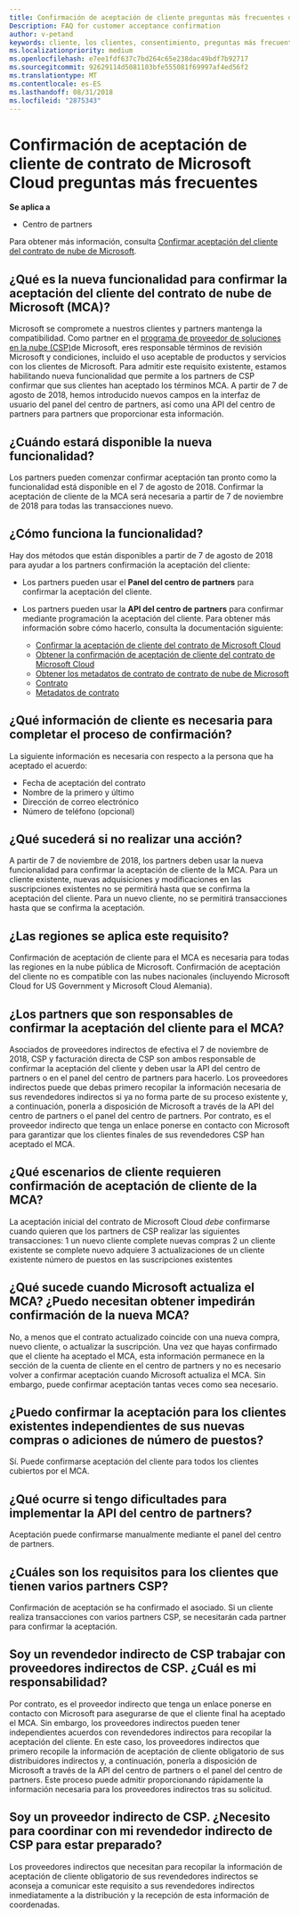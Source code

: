 ```yaml
---
title: Confirmación de aceptación de cliente preguntas más frecuentes de contrato de Microsoft Cloud | El centro de partners
Description: FAQ for customer acceptance confirmation
author: v-petand
keywords: cliente, los clientes, consentimiento, preguntas más frecuentes
ms.localizationpriority: medium
ms.openlocfilehash: e7ee1fdf637c7bd264c65e238dac49bdf7b92717
ms.sourcegitcommit: 92629114d5081103bfe555081f69997af4ed56f2
ms.translationtype: MT
ms.contentlocale: es-ES
ms.lasthandoff: 08/31/2018
ms.locfileid: "2875343"
---
```

# <a name="microsoft-cloud-agreement-customer-acceptance-confirmation-frequently-asked-questions"></a>Confirmación de aceptación de cliente de contrato de Microsoft Cloud preguntas más frecuentes 

**Se aplica a**
-  Centro de partners

Para obtener más información, consulta [Confirmar aceptación del cliente del contrato de nube de Microsoft](https://docs.microsoft.com/en-us/partner-center/confirm-consent).
 
## <a name="what-is-the-new-functionality-for-confirming-customer-acceptance-of-the-microsoft-cloud-agreement-mca"></a>¿Qué es la nueva funcionalidad para confirmar la aceptación del cliente del contrato de nube de Microsoft (MCA)? 
Microsoft se compromete a nuestros clientes y partners mantenga la compatibilidad. Como partner en el [programa de proveedor de soluciones en la nube (CSP)](https://partner.microsoft.com/en-us/cloud-solution-provider)de Microsoft, eres responsable términos de revisión Microsoft y condiciones, incluido el uso aceptable de productos y servicios con los clientes de Microsoft. Para admitir este requisito existente, estamos habilitando nueva funcionalidad que permite a los partners de CSP confirmar que sus clientes han aceptado los términos MCA. A partir de 7 de agosto de 2018, hemos introducido nuevos campos en la interfaz de usuario del panel del centro de partners, así como una API del centro de partners para partners que proporcionar esta información. 
 
## <a name="when-is-the-new-functionality-available"></a>¿Cuándo estará disponible la nueva funcionalidad? 
Los partners pueden comenzar confirmar aceptación tan pronto como la funcionalidad está disponible en el 7 de agosto de 2018. Confirmar la aceptación de cliente de la MCA será necesaria a partir de 7 de noviembre de 2018 para todas las transacciones nuevo. 
 
## <a name="how-does-the-functionality-work"></a>¿Cómo funciona la funcionalidad?
Hay dos métodos que están disponibles a partir de 7 de agosto de 2018 para ayudar a los partners confirmación la aceptación del cliente:  

-   Los partners pueden usar el **Panel del centro de partners** para confirmar la aceptación del cliente. 

-   Los partners pueden usar la **API del centro de partners** para confirmar mediante programación la aceptación del cliente. Para obtener más información sobre cómo hacerlo, consulta la documentación siguiente:
    -   [Confirmar la aceptación de cliente del contrato de Microsoft Cloud](https://docs.microsoft.com/en-us/partner-center/develop/confirm-customer-consent)
    -   [Obtener la confirmación de aceptación de cliente del contrato de Microsoft Cloud](https://docs.microsoft.com/en-us/partner-center/develop/get-confirmation-of-customer-consent)
    -   [Obtener los metadatos de contrato de contrato de nube de Microsoft](https://docs.microsoft.com/en-us/partner-center/develop/get-agreement-metadata)
    -   [Contrato](https://docs.microsoft.com/en-us/partner-center/develop/agreement)
    -   [Metadatos de contrato](https://docs.microsoft.com/en-us/partner-center/develop/agreement-metadata)

##  <a name="what-customer-information-is-required-to-complete-the-confirmation-process"></a>¿Qué información de cliente es necesaria para completar el proceso de confirmación? 
La siguiente información es necesaria con respecto a la persona que ha aceptado el acuerdo: 
-    Fecha de aceptación del contrato 
-    Nombre de la primero y último 
-    Dirección de correo electrónico 
-    Número de teléfono (opcional)  
 
## <a name="what-will-happen-if-i-do-not-take-action"></a>¿Qué sucederá si no realizar una acción? 
A partir de 7 de noviembre de 2018, los partners deben usar la nueva funcionalidad para confirmar la aceptación de cliente de la MCA. Para un cliente existente, nuevas adquisiciones y modificaciones en las suscripciones existentes no se permitirá hasta que se confirma la aceptación del cliente. Para un nuevo cliente, no se permitirá transacciones hasta que se confirma la aceptación. 
 
## <a name="which-regions-does-this-requirement-apply-to"></a>¿Las regiones se aplica este requisito? 
Confirmación de aceptación de cliente para el MCA es necesaria para todas las regiones en la nube pública de Microsoft. Confirmación de aceptación del cliente no es compatible con las nubes nacionales (incluyendo Microsoft Cloud for US Government y Microsoft Cloud Alemania). 
 
## <a name="which-partners-are-responsible-for-confirming-customer-acceptance-to-the-mca"></a>¿Los partners que son responsables de confirmar la aceptación del cliente para el MCA? 
Asociados de proveedores indirectos de efectiva el 7 de noviembre de 2018, CSP y facturación directa de CSP son ambos responsable de confirmar la aceptación del cliente y deben usar la API del centro de partners o en el panel del centro de partners para hacerlo. Los proveedores indirectos puede que debas primero recopilar la información necesaria de sus revendedores indirectos si ya no forma parte de su proceso existente y, a continuación, ponerla a disposición de Microsoft a través de la API del centro de partners o el panel del centro de partners. Por contrato, es el proveedor indirecto que tenga un enlace ponerse en contacto con Microsoft para garantizar que los clientes finales de sus revendedores CSP han aceptado el MCA.  
 
## <a name="what-customer-scenarios-require-confirmation-of-customer-acceptance-of-the-mca"></a>¿Qué escenarios de cliente requieren confirmación de aceptación de cliente de la MCA? 
La aceptación inicial del contrato de Microsoft Cloud *debe* confirmarse cuando quieren que los partners de CSP realizar las siguientes transacciones: 1 un nuevo cliente complete nuevas compras 2 un cliente existente se complete nuevo adquiere 3 actualizaciones de un cliente existente número de puestos en las suscripciones existentes 
 
## <a name="what-happens-when-microsoft-updates-the-mca-do-i-need-obtain-re-confirmation-of-the-new-mca"></a>¿Qué sucede cuando Microsoft actualiza el MCA? ¿Puedo necesitan obtener impedirán confirmación de la nueva MCA?
No, a menos que el contrato actualizado coincide con una nueva compra, nuevo cliente, o actualizar la suscripción. Una vez que hayas confirmado que el cliente ha aceptado el MCA, esta información permanece en la sección de la cuenta de cliente en el centro de partners y no es necesario volver a confirmar aceptación cuando Microsoft actualiza el MCA. Sin embargo, puede confirmar aceptación tantas veces como sea necesario. 
 
## <a name="can-i-confirm-the-acceptance-for-existing-customers-separate-from-their-new-purchases-or-seat-additions"></a>¿Puedo confirmar la aceptación para los clientes existentes independientes de sus nuevas compras o adiciones de número de puestos? 
Sí. Puede confirmarse aceptación del cliente para todos los clientes cubiertos por el MCA. 
 
## <a name="what-if-im-having-difficulty-implementing-the-partner-center-api"></a>¿Qué ocurre si tengo dificultades para implementar la API del centro de partners? 
Aceptación puede confirmarse manualmente mediante el panel del centro de partners. 
 
## <a name="what-are-the-requirements-for-customers-that-have-multiple-csp-partners"></a>¿Cuáles son los requisitos para los clientes que tienen varios partners CSP? 
Confirmación de aceptación se ha confirmado el asociado. Si un cliente realiza transacciones con varios partners CSP, se necesitarán cada partner para confirmar la aceptación. 
 
## <a name="i-am-a-csp-indirect-reseller-working-with-csp-indirect-providers-what-is-my-responsibility"></a>Soy un revendedor indirecto de CSP trabajar con proveedores indirectos de CSP. ¿Cuál es mi responsabilidad? 
Por contrato, es el proveedor indirecto que tenga un enlace ponerse en contacto con Microsoft para asegurarse de que el cliente final ha aceptado el MCA. Sin embargo, los proveedores indirectos pueden tener independientes acuerdos con revendedores indirectos para recopilar la aceptación del cliente. En este caso, los proveedores indirectos que primero recopile la información de aceptación de cliente obligatorio de sus distribuidores indirectos y, a continuación, ponerla a disposición de Microsoft a través de la API del centro de partners o el panel del centro de partners. Este proceso puede admitir proporcionando rápidamente la información necesaria para los proveedores indirectos tras su solicitud. 
 
## <a name="i-am-a-csp-indirect-provider-do-i-need-to-coordinate-with-my-csp-indirect-reseller-to-be-prepared"></a>Soy un proveedor indirecto de CSP. ¿Necesito para coordinar con mi revendedor indirecto de CSP para estar preparado? 
Los proveedores indirectos que necesitan para recopilar la información de aceptación de cliente obligatorio de sus revendedores indirectos se aconseja a comunicar este requisito a sus revendedores indirectos inmediatamente a la distribución y la recepción de esta información de coordenadas. 
 


